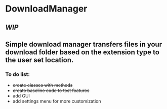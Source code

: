 # DownloadManager
## ***WIP***
## Simple download manager transfers files in your download folder based on the extension type to the user set location.

### To do list:
* ~~create classes with methods~~
* ~~create baseline code to test features~~
* add GUI
* add settings menu for more customization
